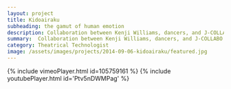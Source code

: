```yaml
---
layout: project
title: Kidoairaku
subheading: the gamut of human emotion
description: Collaboration between Kenji Williams, dancers, and J-COLLABO (Brooklyn based Japanese cultural nonprofit institution)
summary:  Collaboration between Kenji Williams, dancers, and J-COLLABO (Brooklyn based Japanese cultural nonprofit institution)
category: Theatrical Technologist
image: /assets/images/projects/2014-09-06-kidoairaku/featured.jpg
---
```

{% include vimeoPlayer.html id=105759161 %}
{% include youtubePlayer.html id='Ptv5nDWMPag' %}
